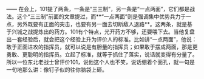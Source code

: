 ——
在会上，101提了两条，一条是“三三制”，另一条是“一点两面”，它们都是战法。这个“三三制”前面的文章提过，而**“一点两面”则是强调集中优势兵力于一点，另外既要有正面的突击，也要有另一面去切断敌人退路**。这两条，就是基于兴城之战提炼出的药方。101有个特点，光开药方不够，还要喂下去。当他复盘出一套经验后，就会把这个经验上升为评价人的标准。比如讲“一点两面”，他说：敢于正面进攻的指挥员，就可以说是有胆量的指挥员；如果敢于摆成两面，那是更勇敢、更聪明的指挥员。立起了标准，就等于抓住了落实，说话就变得有分量了。所以一位东北老战士曾评价101，说他这个人也不笑，说话绷着个面孔，就一句是一句地那么讲：像钉子似的往你脑袋上砸。